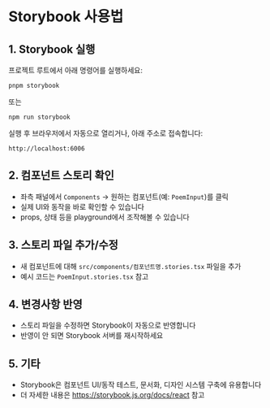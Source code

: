 # Storybook 사용법

## 1. Storybook 실행

프로젝트 루트에서 아래 명령어를 실행하세요:

```
pnpm storybook
```
또는
```
npm run storybook
```

실행 후 브라우저에서 자동으로 열리거나, 아래 주소로 접속합니다:

```
http://localhost:6006
```

## 2. 컴포넌트 스토리 확인

- 좌측 패널에서 `Components` → 원하는 컴포넌트(예: `PoemInput`)를 클릭
- 실제 UI와 동작을 바로 확인할 수 있습니다
- props, 상태 등을 playground에서 조작해볼 수 있습니다

## 3. 스토리 파일 추가/수정

- 새 컴포넌트에 대해 `src/components/컴포넌트명.stories.tsx` 파일을 추가
- 예시 코드는 `PoemInput.stories.tsx` 참고

## 4. 변경사항 반영

- 스토리 파일을 수정하면 Storybook이 자동으로 반영합니다
- 반영이 안 되면 Storybook 서버를 재시작하세요

## 5. 기타

- Storybook은 컴포넌트 UI/동작 테스트, 문서화, 디자인 시스템 구축에 유용합니다
- 더 자세한 내용은 https://storybook.js.org/docs/react 참고
